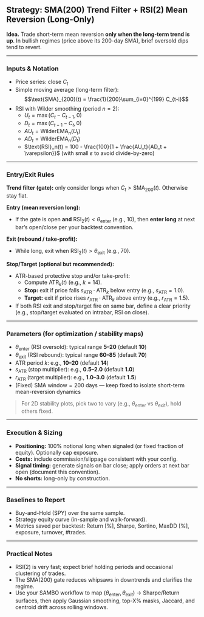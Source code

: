 ## Strategy: SMA(200) Trend Filter + RSI(2) Mean Reversion (Long-Only)

**Idea.** Trade short-term mean reversion **only when the long-term trend is up**. In bullish regimes (price above its 200-day SMA), brief oversold dips tend to revert.

---

### Inputs & Notation
- Price series: close $C_t$
- Simple moving average (long-term filter):  
  $$\text{SMA}_{200}(t) = \frac{1}{200}\sum_{i=0}^{199} C_{t-i}$$
- RSI with Wilder smoothing (period $n=2$):
  - $U_t = \max(C_t - C_{t-1}, 0)$  
  - $D_t = \max(C_{t-1} - C_t, 0)$  
  - $AU_t = \text{WilderEMA}_n(U_t)$  
  - $AD_t = \text{WilderEMA}_n(D_t)$  
  - $\text{RSI}_n(t) = 100 - \frac{100}{1 + \frac{AU_t}{AD_t + \varepsilon}}$
    (with small $\varepsilon$ to avoid divide-by-zero)

---

### Entry/Exit Rules
**Trend filter (gate):** only consider longs when $C_t > \text{SMA}_{200}(t)$. Otherwise stay flat.

**Entry (mean reversion long):**
- If the gate is open **and** $\text{RSI}_2(t) < \theta_{\text{enter}}$ (e.g., 10), then **enter long** at next bar’s open/close per your backtest convention.

**Exit (rebound / take-profit):**
- While long, exit when $\text{RSI}_2(t) > \theta_{\text{exit}}$ (e.g., 70).

**Stop/Target (optional but recommended):**
- ATR-based protective stop and/or take-profit:
  - Compute $\text{ATR}_k(t)$ (e.g., $k=14$).
  - **Stop:** exit if price falls $s_\text{ATR}\cdot \text{ATR}_k$ below entry (e.g., $s_\text{ATR}=1.0$).
  - **Target:** exit if price rises $r_\text{ATR}\cdot \text{ATR}_k$ above entry (e.g., $r_\text{ATR}=1.5$).
- If both RSI exit and stop/target fire on same bar, define a clear priority (e.g., stop/target evaluated on intrabar, RSI on close).

---

### Parameters (for optimization / stability maps)
- $\theta_{\text{enter}}$ (RSI oversold): typical range **5–20** (default **10**)
- $\theta_{\text{exit}}$ (RSI rebound): typical range **60–85** (default **70**)
- $\text{ATR period } k$: e.g., **10–20** (default **14**)
- $s_\text{ATR}$ (stop multiplier): e.g., **0.5–2.0** (default **1.0**)
- $r_\text{ATR}$ (target multiplier): e.g., **1.0–3.0** (default **1.5**)
- (Fixed) $\text{SMA window} = 200$ days — keep fixed to isolate short-term mean-reversion dynamics

> For 2D stability plots, pick two to vary (e.g., $\theta_{\text{enter}}$ vs $\theta_{\text{exit}}$), hold others fixed.

---

### Execution & Sizing
- **Positioning:** 100% notional long when signaled (or fixed fraction of equity). Optionally cap exposure.
- **Costs:** include commission/slippage consistent with your config.
- **Signal timing:** generate signals on bar close; apply orders at next bar open (document this convention).
- **No shorts:** long-only by construction.

---

### Baselines to Report
- Buy-and-Hold (SPY) over the same sample.
- Strategy equity curve (in-sample and walk-forward).
- Metrics saved per backtest: Return [%], Sharpe, Sortino, MaxDD [%], exposure, turnover, #trades.

---

### Practical Notes
- RSI(2) is very fast; expect brief holding periods and occasional clustering of trades.
- The SMA(200) gate reduces whipsaws in downtrends and clarifies the regime.
- Use your SAMBO workflow to map $(\theta_{\text{enter}}, \theta_{\text{exit}})$ → Sharpe/Return surfaces, then apply Gaussian smoothing, top-X% masks, Jaccard, and centroid drift across rolling windows.
